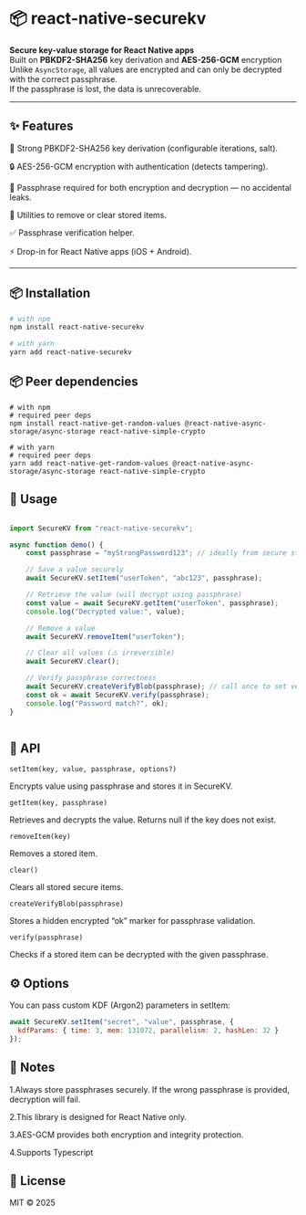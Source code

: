 # 📦 react-native-securekv

**Secure key-value storage for React Native apps**  
Built on **PBKDF2-SHA256** key derivation and **AES-256-GCM** encryption 
Unlike `AsyncStorage`, all values are encrypted and can only be decrypted with the correct passphrase.  
If the passphrase is lost, the data is unrecoverable.

---

## ✨ Features
🔑 Strong PBKDF2-SHA256 key derivation (configurable iterations, salt).

🔒 AES-256-GCM encryption with authentication (detects tampering).

🚫 Passphrase required for both encryption and decryption — no accidental leaks.

🧹 Utilities to remove or clear stored items.

✅ Passphrase verification helper.

⚡ Drop-in for React Native apps (iOS + Android).

---

## 📦 Installation

```sh
# with npm
npm install react-native-securekv

# with yarn
yarn add react-native-securekv
```
## 📦 Peer dependencies
```shell
# with npm
# required peer deps
npm install react-native-get-random-values @react-native-async-storage/async-storage react-native-simple-crypto

# with yarn
# required peer deps
yarn add react-native-get-random-values @react-native-async-storage/async-storage react-native-simple-crypto

```
## 📖 Usage
```javascript

import SecureKV from "react-native-securekv";

async function demo() {
    const passphrase = "myStrongPassword123"; // ideally from secure storage/env

    // Save a value securely
    await SecureKV.setItem("userToken", "abc123", passphrase);

    // Retrieve the value (will decrypt using passphrase)
    const value = await SecureKV.getItem("userToken", passphrase);
    console.log("Decrypted value:", value);

    // Remove a value
    await SecureKV.removeItem("userToken");

    // Clear all values (⚠️ irreversible)
    await SecureKV.clear();

    // Verify passphrase correctness
    await SecureKV.createVerifyBlob(passphrase); // call once to set verification value
    const ok = await SecureKV.verify(passphrase);
    console.log("Password match?", ok);
}



```
## 🔑 API

`setItem(key, value, passphrase, options?)`

Encrypts value using passphrase and stores it in SecureKV.

`getItem(key, passphrase)`

Retrieves and decrypts the value. Returns null if the key does not exist.

`removeItem(key)`

Removes a stored item.

`clear()`

Clears all stored secure items.

`createVerifyBlob(passphrase)`

Stores a hidden encrypted “ok” marker for passphrase validation.

`verify(passphrase)`

Checks if a stored item can be decrypted with the given passphrase.

## ⚙️ Options

You can pass custom KDF (Argon2) parameters in setItem:
```javascript
await SecureKV.setItem("secret", "value", passphrase, {
  kdfParams: { time: 3, mem: 131072, parallelism: 2, hashLen: 32 }
});

```
## 📌 Notes

1.Always store passphrases securely. If the wrong passphrase is provided, decryption will fail.

2.This library is designed for React Native only.

3.AES-GCM provides both encryption and integrity protection.

4.Supports Typescript

## 📜 License

MIT © 2025
